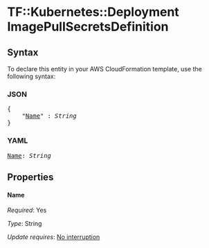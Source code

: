 # TF::Kubernetes::Deployment ImagePullSecretsDefinition

## Syntax

To declare this entity in your AWS CloudFormation template, use the following syntax:

### JSON

<pre>
{
    "<a href="#name" title="Name">Name</a>" : <i>String</i>
}
</pre>

### YAML

<pre>
<a href="#name" title="Name">Name</a>: <i>String</i>
</pre>

## Properties

#### Name

_Required_: Yes

_Type_: String

_Update requires_: [No interruption](https://docs.aws.amazon.com/AWSCloudFormation/latest/UserGuide/using-cfn-updating-stacks-update-behaviors.html#update-no-interrupt)

